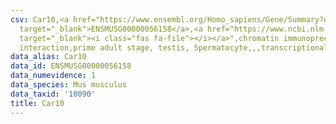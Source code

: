 ```yaml
---
csv: Car10,<a href="https://www.ensembl.org/Homo_sapiens/Gene/Summary?db=core;g=ENSMUSG00000056158"
  target="_blank">ENSMUSG00000056158</a>,<a href="https://www.ncbi.nlm.nih.gov/pubmed/25450459"
  target="_blank"><i class="fas fa-file"></i></a>",chromatin immunoprecipitation assay,direct
  interaction,prime adult stage, testis, Spermatocyte,,,transcriptional regulation,
data_alias: Car10
data_id: ENSMUSG00000056158
data_numevidence: 1
data_species: Mus musculus
data_taxid: '10090'
title: Car10
---
```

